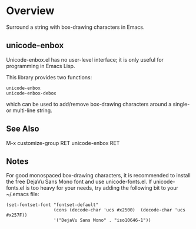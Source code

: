 Overview
========
Surround a string with box-drawing characters in Emacs.

unicode-enbox
-------------
Unicode-enbox.el has no user-level interface; it is only useful
for programming in Emacs Lisp.

This library provides two functions:

	unicode-enbox
	unicode-enbox-debox

which can be used to add/remove box-drawing characters around
a single- or multi-line string.

See Also
--------
M-x customize-group RET unicode-enbox RET

Notes
-----
For good monospaced box-drawing characters, it is recommended to
install the free DejaVu Sans Mono font and use unicode-fonts.el.
If unicode-fonts.el is too heavy for your needs, try adding the
following bit to your ~/.emacs file:

	(set-fontset-font "fontset-default"
	                  (cons (decode-char 'ucs #x2500)  (decode-char 'ucs #x257F))
	                  '("DejaVu Sans Mono" . "iso10646-1"))
